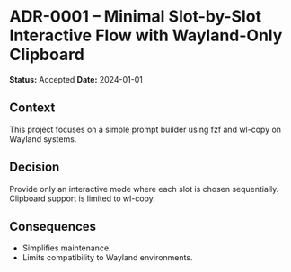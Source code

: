 # ADR-0001 – Minimal Slot-by-Slot Interactive Flow with Wayland-Only Clipboard

**Status:** Accepted
**Date:** 2024-01-01

## Context
This project focuses on a simple prompt builder using fzf and wl-copy on Wayland systems.

## Decision
Provide only an interactive mode where each slot is chosen sequentially. Clipboard support is limited to wl-copy.

## Consequences
- Simplifies maintenance.
- Limits compatibility to Wayland environments.
